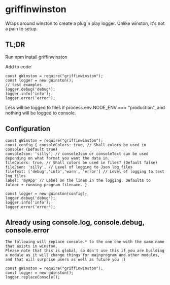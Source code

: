 # griffinwinston

Wraps around winston to create a plug'n play logger.
Unlike winston, it's not a pain to setup.

## TL;DR

Run npm install griffinwinston

Add to code

    const gWinston = require("griffinwinston");
    const logger = new gWinston();
    // test examples
    logger.debug('debug');
    logger.info('info');
    logger.error('error');

Less will be logged to files if process.env.NODE_ENV === "production", and nothing will be logged to console.

## Configuration

    const gWinston = require("griffinwinston");
    const config { consoleColors: true, // Shall colors be used in console? (Default true)
    consoleJson: 'silly', // consoleJson or consoleText can be used depending on what format you want the data in.
    fileColors: true, // Shall colors be used in files? (Default false)
    fileJson: 'silly', // Level of logging to Json log files
    fileText: ['debug','info','warn', 'error'] // Level of logging to text log files
    label: 'myApp' // Label on the lines in the logging. Defaults to folder + running program filename. }

    const logger = new gWinston(config);
    logger.debug('debug');
    logger.info('info');
    logger.error('error');

## Already using console.log, console.debug, console.error
    The following will replace console.* to the one one with the same name that exists in winston.
    Please note that this is global, so don't use this if you are building a module as it will change things for mainprogram and other modules, and that will surprise users as well as future you ;)

    const gWinston = require("griffinwinston");
    const logger = new gWinston();
    logger.replaceConsole();
